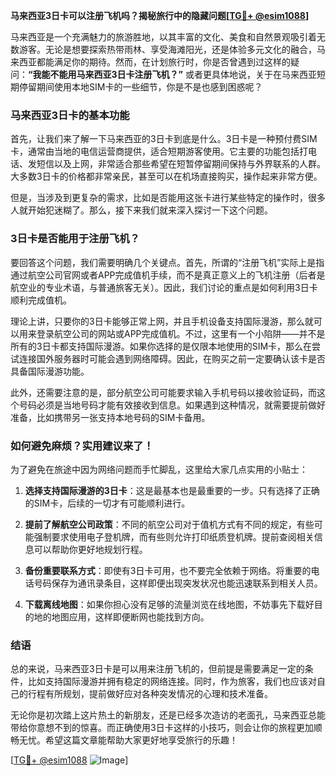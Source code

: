 **马来西亚3日卡可以注册飞机吗？揭秘旅行中的隐藏问题[[TG💪+ @esim1088](https://t.me/s/esim1088)]**

马来西亚是一个充满魅力的旅游胜地，以其丰富的文化、美食和自然景观吸引着无数游客。无论是想要探索热带雨林、享受海滩阳光，还是体验多元文化的融合，马来西亚都能满足你的期待。然而，在计划旅行时，你是否曾遇到过这样的疑问：**“我能不能用马来西亚3日卡注册飞机？”** 或者更具体地说，关于在马来西亚短期停留期间使用本地SIM卡的一些细节，你是不是也感到困惑呢？

### 马来西亚3日卡的基本功能

首先，让我们来了解一下马来西亚的3日卡到底是什么。3日卡是一种预付费SIM卡，通常由当地的电信运营商提供，适合短期游客使用。它主要的功能包括打电话、发短信以及上网，非常适合那些希望在短暂停留期间保持与外界联系的人群。大多数3日卡的价格都非常亲民，甚至可以在机场直接购买，操作起来非常方便。

但是，当涉及到更复杂的需求，比如是否能用这张卡进行某些特定的操作时，很多人就开始犯迷糊了。那么，接下来我们就来深入探讨一下这个问题。

### 3日卡是否能用于注册飞机？

要回答这个问题，我们需要明确几个关键点。首先，所谓的“注册飞机”实际上是指通过航空公司官网或者APP完成值机手续，而不是真正意义上的飞机注册（后者是航空业的专业术语，与普通旅客无关）。因此，我们讨论的重点是如何利用3日卡顺利完成值机。

理论上讲，只要你的3日卡能够正常上网，并且手机设备支持国际漫游，那么就可以用来登录航空公司的网站或APP完成值机。不过，这里有一个小陷阱——并不是所有的3日卡都支持国际漫游。如果你选择的是仅限本地使用的SIM卡，那么在尝试连接国外服务器时可能会遇到网络障碍。因此，在购买之前一定要确认该卡是否具备国际漫游功能。

此外，还需要注意的是，部分航空公司可能要求输入手机号码以接收验证码，而这个号码必须是当地号码才能有效接收到信息。如果遇到这种情况，就需要提前做好准备，比如携带另一张支持本地号码的SIM卡备用。

### 如何避免麻烦？实用建议来了！

为了避免在旅途中因为网络问题而手忙脚乱，这里给大家几点实用的小贴士：

1. **选择支持国际漫游的3日卡**：这是最基本也是最重要的一步。只有选择了正确的SIM卡，后续的一切才有可能顺利进行。
   
2. **提前了解航空公司政策**：不同的航空公司对于值机方式有不同的规定，有些可能强制要求使用电子登机牌，而有些则允许打印纸质登机牌。提前查阅相关信息可以帮助你更好地规划行程。

3. **备份重要联系方式**：即使有3日卡可用，也不要完全依赖于网络。将重要的电话号码保存为通讯录条目，这样即便出现突发状况也能迅速联系到相关人员。

4. **下载离线地图**：如果你担心没有足够的流量浏览在线地图，不妨事先下载好目的地的地图应用，这样即便断网也能找到方向。

### 结语

总的来说，马来西亚3日卡是可以用来注册飞机的，但前提是需要满足一定的条件，比如支持国际漫游并拥有稳定的网络连接。同时，作为旅客，我们也应该对自己的行程有所规划，提前做好应对各种突发情况的心理和技术准备。

无论你是初次踏上这片热土的新朋友，还是已经多次造访的老面孔，马来西亚总能带给你意想不到的惊喜。而正确使用3日卡这样的小技巧，则会让你的旅程更加顺畅无忧。希望这篇文章能帮助大家更好地享受旅行的乐趣！

[[TG💪+ @esim1088](https://t.me/s/esim1088) ![Image](https://i.postimg.cc/4NQfJmqS/Snipaste-2025-05-13-00-14-12.png)]